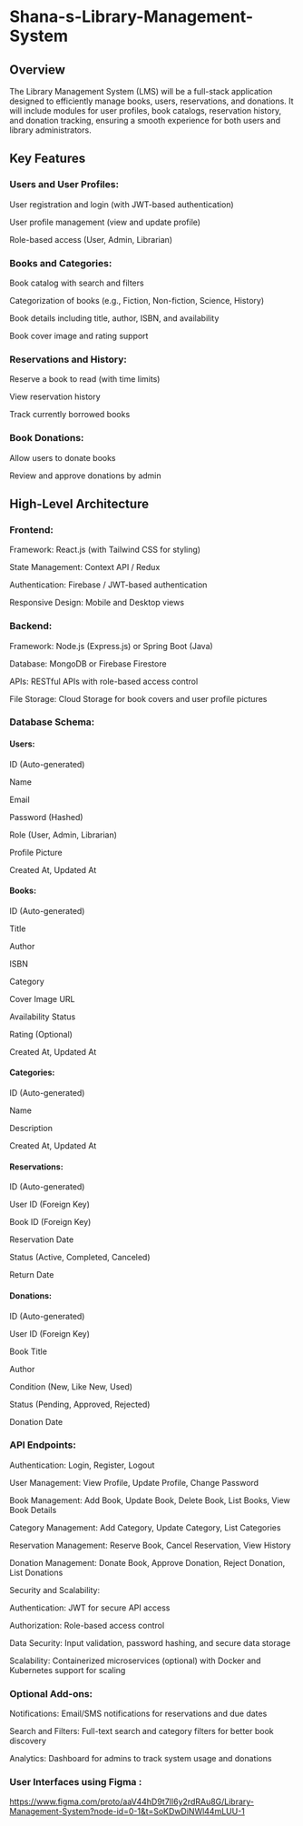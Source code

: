 # Shana-s-Library-Management-System

## Overview

The Library Management System (LMS) will be a full-stack application designed to efficiently manage books, users, reservations, and donations. It will include modules for user profiles, book catalogs, reservation history, and donation tracking, ensuring a smooth experience for both users and library administrators.

## Key Features

### Users and User Profiles:

User registration and login (with JWT-based authentication)

User profile management (view and update profile)

Role-based access (User, Admin, Librarian)


### Books and Categories:

Book catalog with search and filters

Categorization of books (e.g., Fiction, Non-fiction, Science, History)

Book details including title, author, ISBN, and availability

Book cover image and rating support


### Reservations and History:

Reserve a book to read (with time limits)

View reservation history

Track currently borrowed books


### Book Donations:

Allow users to donate books

Review and approve donations by admin



## High-Level Architecture

### Frontend:

Framework: React.js (with Tailwind CSS for styling)

State Management: Context API / Redux

Authentication: Firebase / JWT-based authentication

Responsive Design: Mobile and Desktop views


### Backend:

Framework: Node.js (Express.js) or Spring Boot (Java)

Database: MongoDB or Firebase Firestore

APIs: RESTful APIs with role-based access control

File Storage: Cloud Storage for book covers and user profile pictures


### Database Schema:

#### Users:

ID (Auto-generated)

Name

Email

Password (Hashed)

Role (User, Admin, Librarian)

Profile Picture

Created At, Updated At


#### Books:

ID (Auto-generated)

Title

Author

ISBN

Category

Cover Image URL

Availability Status

Rating (Optional)

Created At, Updated At


#### Categories:

ID (Auto-generated)

Name

Description

Created At, Updated At


#### Reservations:

ID (Auto-generated)

User ID (Foreign Key)

Book ID (Foreign Key)

Reservation Date

Status (Active, Completed, Canceled)

Return Date


#### Donations:

ID (Auto-generated)

User ID (Foreign Key)

Book Title

Author

Condition (New, Like New, Used)

Status (Pending, Approved, Rejected)

Donation Date



### API Endpoints:

Authentication: Login, Register, Logout

User Management: View Profile, Update Profile, Change Password

Book Management: Add Book, Update Book, Delete Book, List Books, View Book Details

Category Management: Add Category, Update Category, List Categories

Reservation Management: Reserve Book, Cancel Reservation, View History

Donation Management: Donate Book, Approve Donation, Reject Donation, List Donations

Security and Scalability:

Authentication: JWT for secure API access

Authorization: Role-based access control

Data Security: Input validation, password hashing, and secure data storage

Scalability: Containerized microservices (optional) with Docker and Kubernetes support for scaling


### Optional Add-ons:

Notifications: Email/SMS notifications for reservations and due dates

Search and Filters: Full-text search and category filters for better book discovery

Analytics: Dashboard for admins to track system usage and donations


### User Interfaces using Figma :  
https://www.figma.com/proto/aaV44hD9t7lI6y2rdRAu8G/Library-Management-System?node-id=0-1&t=SoKDwDiNWl44mLUU-1
